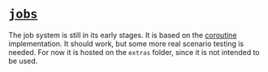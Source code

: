 # [`jobs`](https://github.com/josekoalas/mermelada/blob/main/extras/jobs.h)

The job system is still in its early stages. It is based on the [coroutine](./coroutines.md) implementation. It should work, but some more real scenario testing is needed. For now it is hosted on the `extras` folder, since it is not intended to be used.